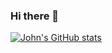 ### Hi there 👋

[![John's GitHub stats](https://github-readme-stats.vercel.app/api?username=john-turner&count_private=true)](https://github.com/anuraghazra/github-readme-stats)

<!--
**john-turner/john-turner** is a ✨ _special_ ✨ repository because its `README.md` (this file) appears on your GitHub profile.

Here are some ideas to get you started:

- 🔭 I’m currently working on ...
- 🌱 I’m currently learning ...
- 👯 I’m looking to collaborate on ...
- 🤔 I’m looking for help with ...
- 💬 Ask me about ...
- 📫 How to reach me: ...
- 😄 Pronouns: ...
- ⚡ Fun fact: ...
-->
